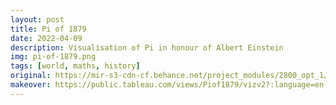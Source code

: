 ```yaml
---
layout: post
title: Pi of 1879
date: 2022-04-09
description: Visualisation of Pi in honour of Albert Einstein
img: pi-of-1879.png
tags: [world, maths, history]
original: https://mir-s3-cdn-cf.behance.net/project_modules/2800_opt_1/0fe065139357839.622e88a612672.png
makeover: https://public.tableau.com/views/Piof1879/vizv2?:language=en-GB&:retry=yes&:display_count=n&:origin=viz_share_link
---
```

